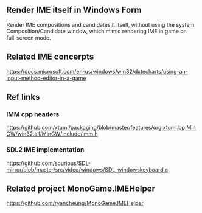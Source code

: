 ## Render IME itself in Windows Form

Render IME compositions and candidates it itself, without using the system Composition/Candidate window, which mimic rendering IME in game on full-screen mode.

## Related IME concerpts

https://docs.microsoft.com/en-us/windows/win32/dxtecharts/using-an-input-method-editor-in-a-game

## Ref links

### IMM cpp headers

https://github.com/xtuml/packaging/blob/master/features/org.xtuml.bp.MinGW/win32.all/MinGW/include/imm.h

### SDL2 IME implementation

https://github.com/spurious/SDL-mirror/blob/master/src/video/windows/SDL_windowskeyboard.c

## Related project MonoGame.IMEHelper

https://github.com/ryancheung/MonoGame.IMEHelper
